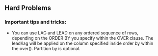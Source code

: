## Hard Problems

### Important tips and tricks:

* You can use LAG and LEAD on any ordered sequence of rows, depending on the ORDER BY you specify within the OVER clause. The lead/lag will be applied on the column specified inside order by within the over(). Partition by is optional.
